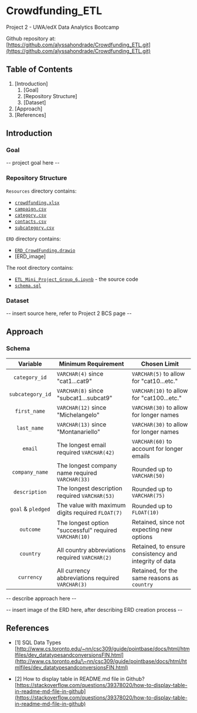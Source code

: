 # Crowdfunding_ETL
Project 2 - UWA/edX Data Analytics Bootcamp

Github repository at: [https://github.com/alyssahondrade/Crowdfunding_ETL.git](https://github.com/alyssahondrade/Crowdfunding_ETL.git)

## Table of Contents
1. [Introduction]
    1. [Goal]
    2. [Repository Structure]
    3. [Dataset]
2. [Approach]
3. [References]


## Introduction

### Goal
-- project goal here --

### Repository Structure
`Resources` directory contains:
- [`crowdfunding.xlsx`](https://github.com/alyssahondrade/Crowdfunding_ETL/blob/main/Resources/crowdfunding.xlsx)
- [`campaign.csv`](https://github.com/alyssahondrade/Crowdfunding_ETL/blob/main/Resources/campaign.csv)
- [`category.csv`](https://github.com/alyssahondrade/Crowdfunding_ETL/blob/main/Resources/category.csv)
- [`contacts.csv`](https://github.com/alyssahondrade/Crowdfunding_ETL/blob/main/Resources/contacts.csv)
- [`subcategory.csv`](https://github.com/alyssahondrade/Crowdfunding_ETL/blob/main/Resources/subcategory.csv)

`ERD` directory contains:
- [`ERD_CrowdFunding.drawio`]()
- [ERD_image]

The root directory contains:
- [`ETL_Mini_Project_Group_6.ipynb`](https://github.com/alyssahondrade/Crowdfunding_ETL/blob/main/ETL_Mini_Project_Group_6.ipynb) - the source code
- [`schema.sql`](https://github.com/alyssahondrade/Crowdfunding_ETL/blob/main/schema.sql)

### Dataset
-- insert source here, refer to Project 2 BCS page --


## Approach

### Schema
Variable | Minimum Requirement | Chosen Limit
:---: | --- | ---
`category_id` | `VARCHAR(4)` since "cat1...cat9" | `VARCHAR(5)` to allow for "cat10...etc."
`subcategory_id` | `VARCHAR(8)` since "subcat1...subcat9" | `VARCHAR(10)` to allow for "cat100...etc."
`first_name` | `VARCHAR(12)` since "Michelangelo" | `VARCHAR(30)` to allow for longer names
`last_name` | `VARCHAR(13)` since "Montanariello" | `VARCHAR(30)` to allow for longer names
`email` | The longest email required `VARCHAR(42)` | `VARCHAR(60)` to account for longer emails
`company_name` | The longest company name required `VARCHAR(33)` | Rounded up to `VARCHAR(50)`
`description` | The longest description required `VARCHAR(53)` | Rounded up to `VARCHAR(75)`
`goal` & `pledged` | The value with maximum digits required `FLOAT(7)` | Rounded up to `FLOAT(10)`
`outcome` | The longest option "successful" required `VARCHAR(10)` | Retained, since not expecting new options
`country` | All country abbreviations required `VARCHAR(2)` | Retained, to ensure consistency and integrity of data
`currency` | All currency abbreviations required `VARCHAR(3)` | Retained, for the same reasons as `country`

-- describe approach here --

-- insert image of the ERD here, after describing ERD creation process --


## References
- [1] SQL Data Types [http://www.cs.toronto.edu/~nn/csc309/guide/pointbase/docs/html/htmlfiles/dev_datatypesandconversionsFIN.html](http://www.cs.toronto.edu/\~nn/csc309/guide/pointbase/docs/html/htmlfiles/dev_datatypesandconversionsFIN.html)

- [2] How to display table in README.md file in Github? [https://stackoverflow.com/questions/39378020/how-to-display-table-in-readme-md-file-in-github](https://stackoverflow.com/questions/39378020/how-to-display-table-in-readme-md-file-in-github)
